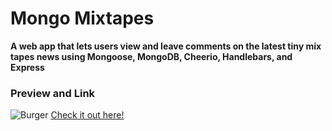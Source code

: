 # Mongo Mixtapes
**A web app that lets users view and leave comments on the latest tiny mix tapes news using Mongoose, MongoDB, Cheerio, Handlebars, and Express**

### Preview and Link
![Burger](demo.gif)
[Check it out here!](https://desolate-meadow-33322.herokuapp.com/)